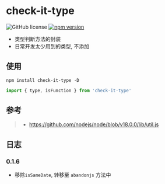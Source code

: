 # check-it-type

![GitHub license](https://img.shields.io/badge/license-MIT-blue.svg) [![npm version](https://img.shields.io/npm/v/check-it-type.svg?style=flat)](https://www.npmjs.com/package/check-it-type)

<!-- - [Api docs](https://guanruihua.github.io/OpenSource/abandonjs/index.html#/) -->
- 类型判断方法的封装
- 日常开发太少用到的类型, 不添加

## 使用

```shell
npm install check-it-type -D
```

```js
import { type, isFunction } from 'check-it-type'
```

## 参考

> - <https://github.com/nodejs/node/blob/v18.0.0/lib/util.js>

## 日志

### 0.1.6

- 移除`isSameDate`,  转移至 `abandonjs` 方法中
